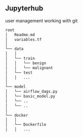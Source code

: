 
## Jupyterhub

user management
working with git


```bash
root
│   Readme.md
│   variables.tf
│
└── data
│   │
│   └── train
│   │   └── benign
│   │   └── malignant
│   └── test
│   │   ...
│
└── model
│   └── airflow_dags.py
│   └── basic_model.py
│   └── ..
│   └── ..
│
└── docker
│   │
│   └── Dockerfile
│   │   ...
```
